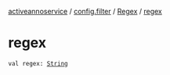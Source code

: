 [activeannoservice](../../index.md) / [config.filter](../index.md) / [Regex](index.md) / [regex](./regex.md)

# regex

`val regex: `[`String`](https://kotlinlang.org/api/latest/jvm/stdlib/kotlin/-string/index.html)